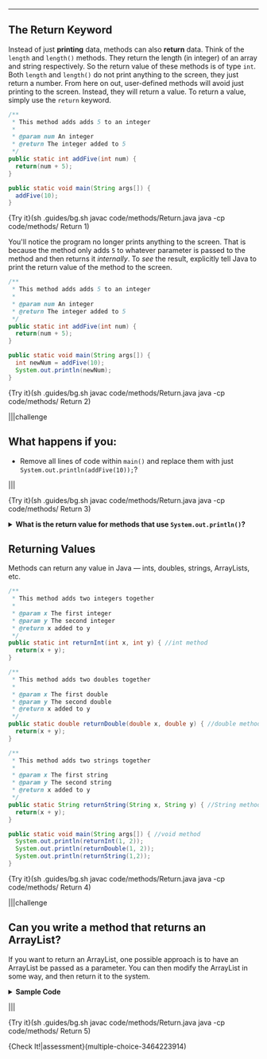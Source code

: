 ----------

## The Return Keyword

Instead of just **printing** data, methods can also **return** data. Think of the `length` and `length()` methods. They return the length (in integer) of an array and string respectively. So the return value of these methods is of type `int`. Both `length` and `length()` do not print anything to the screen, they just return a number. From here on out, user-defined methods will avoid just printing to the screen. Instead, they will return a value. To return a value, simply use the `return` keyword.

```java
/**
 * This method adds adds 5 to an integer
 * 
 * @param num An integer
 * @return The integer added to 5
 */
public static int addFive(int num) {
  return(num + 5);
}

public static void main(String args[]) {
  addFive(10);
}
```

{Try it}(sh .guides/bg.sh javac code/methods/Return.java java -cp code/methods/ Return 1)

You'll notice the program no longer prints anything to the screen. That is because the method only adds `5` to whatever parameter is passed to the method and then returns it *internally*. To *see* the result, explicitly tell Java to print the return value of the method to the screen.

```java
/**
 * This method adds adds 5 to an integer
 * 
 * @param num An integer
 * @return The integer added to 5
 */
public static int addFive(int num) {
  return(num + 5);
}

public static void main(String args[]) {
  int newNum = addFive(10);
  System.out.println(newNum);
}
```

{Try it}(sh .guides/bg.sh javac code/methods/Return.java java -cp code/methods/ Return 2)

|||challenge
## What happens if you:
* Remove all lines of code within `main()` and replace them with just `System.out.println(addFive(10));`?

|||

{Try it}(sh .guides/bg.sh javac code/methods/Return.java java -cp code/methods/ Return 3)

<details>
  <summary><strong>What is the return value for methods that use <code>System.out.println()</code>?</strong></summary>
  If each method in Java has a return value, what is the return value for methods that use <code>System.out.println()</code>? Actually, you've seen it before and it is <code>void</code>. Methods that do not return a value are considered to be <code>void</code> methods.
  
  ```java
  /**
 * This method prints "Hello"
 * 
 * @param No parameter
 * @return No return value
 */
  public static void printHello() { //void method
    System.out.println("Hello");
  }
  
  public static void main(String args[]) { //void method
    printHello();
  }
  ```
  
</details>

## Returning Values

Methods can return any value in Java — ints, doubles, strings, ArrayLists, etc.

```java
/**
 * This method adds two integers together
 * 
 * @param x The first integer
 * @param y The second integer
 * @return x added to y
 */
public static int returnInt(int x, int y) { //int method
  return(x + y);
}

/**
 * This method adds two doubles together
 * 
 * @param x The first double
 * @param y The second double
 * @return x added to y
 */
public static double returnDouble(double x, double y) { //double method
  return(x + y);
}

/**
 * This method adds two strings together
 * 
 * @param x The first string
 * @param y The second string
 * @return x added to y
 */
public static String returnString(String x, String y) { //String method
  return(x + y);
}

public static void main(String args[]) { //void method
  System.out.println(returnInt(1, 2));
  System.out.println(returnDouble(1, 2));
  System.out.println(returnString(1,2));
}
```

{Try it}(sh .guides/bg.sh javac code/methods/Return.java java -cp code/methods/ Return 4)

|||challenge
## Can you write a method that returns an ArrayList?
If you want to return an ArrayList, one possible approach is to have an ArrayList be passed as a parameter. You can then modify the ArrayList in some way, and then return it to the system.
<details>
  <summary><strong>Sample Code</strong></summary>
  The code below takes an ArrayList of numbers as a parameter for the method <code>multiplyFive()</code>. The method creates a new empty ArrayList, multiplies each element of the parameter ArrayList by 5, and then adds those new products to the new ArrayList. Finally, the new ArrayList is returned.
  
  ```java
  
  public static ArrayList<Integer> multiplyFive(ArrayList<Integer> myList) {
    ArrayList<Integer> newList = new ArrayList<Integer>();
    for (Integer i : myList) {
      newList.add(i * 5);
    }
    return newList;
  }
  
  public static void main(String args[]) {
    ArrayList<Integer> numbers = new ArrayList<Integer>();
    numbers.add(1);
    numbers.add(2);
    numbers.add(3);
    numbers.add(4);
    numbers.add(5);
  
    System.out.println(multiplyFive(numbers));
  }
  ```
  
</details>

|||

{Try it}(sh .guides/bg.sh javac code/methods/Return.java java -cp code/methods/ Return 5)

{Check It!|assessment}(multiple-choice-3464223914)
